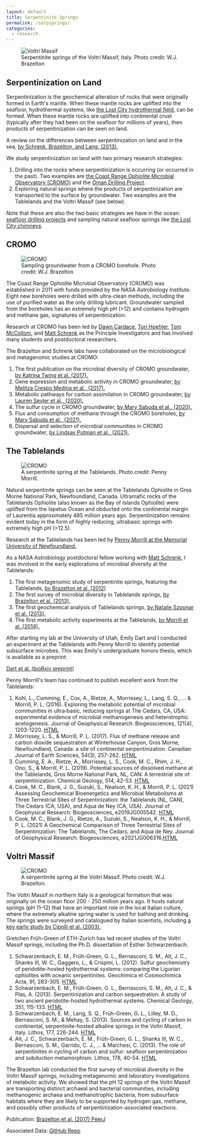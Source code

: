 ```yaml
---
layout: default
title: Serpentinite Springs
permalink: /serpsprings/
categories:
  - research
---
```


<figure class="figure">
  <img src="/images/P8253893_800.png" class="figure-img img-fluid rounded" alt="Voltri Massif">
  <figcaption class="figure-caption">Serpentinite springs of the Voltri Massif, Italy. Photo credit: W.J. Brazelton</figcaption>
</figure>

## Serpentinization on Land
Serpentinization is the geochemical alteration of rocks that were originally formed in Earth's mantle. When these mantle rocks are uplifted into the seafloor, hydrothermal systems, like [the Lost City hydrothermal field](/lostcity), can be formed. When these mantle rocks are uplifted into continental crust (typically after they had been on the seafloor for millions of years), then products of serpentinization can be seen on land.

A review on the differences between serpentinization on land and in the sea, [by Schrenk, Brazelton, and Lang. (2013).](/papers/Schrenk-Rev-in-Mineral-Geochem/)

We study serpentinization on land with two primary research strategies:
1. Drilling into the rocks where serpentinization is occurring (or occurred in the past). Two examples are [the Coast Range Ophiolite Microbial Observatory (CROMO)](https://www.colorado.edu/lab/rockpoweredlife/research/theme-i-field-investigations/coast-range-ophiolite-microbiological-observatory) and the [Oman Drilling Project](https://www.omandrilling.ac.uk/).
2. Exploring natural springs where the products of serpentinization are transported to the surface by groundwater. Two examples are the Tablelands and the Voltri Massif (see below).

Note that these are also the two basic strategies we have in the ocean: [seafloor drilling projects](/atlantismassif/) and sampling natural seafloor springs like [the Lost City chimneys](/lostcity/).

## CROMO

<div class="float-lg-right">
<figure class="figure">
  <img src="/images/CROMO_400.png" class="figure-img img-fluid rounded" alt="CROMO">
  <figcaption class="figure-caption" style="width: 400px">Sampling groundwater from a CROMO borehole. Photo credit: W.J. Brazelton</figcaption>
</figure>
</div>

The Coast Range Ophiolite Microbial Observatory (CROMO) was established in 2011 with funds provided by the NASA Astrobiology Institute. Eight new boreholes were drilled with ultra-clean methods, including the use of purified water as the only drilling lubricant. Groundwater sampled from the boreholes has an extremely high pH (>12) and contains hydrogen and methane gas, signatures of serpentinization.

Research at CROMO has been led by [Dawn Cardace](https://web.uri.edu/geo/dawn-cardace/), [Tori Hoehler](https://www.nasa.gov/content/tori-hoehler), [Tom McCollom](https://www.colorado.edu/lab/rockpoweredlife/tom-mccollom), and [Matt Schrenk](https://ees.natsci.msu.edu/people/faculty/schrenk-matt/) as the Principle Investigators and has involved many students and postdoctoral researchers.

The Brazelton and Schrenk labs have collaborated on the microbiological and metagenomic studies at CROMO:
1. The first publication on the microbial diversity of CROMO groundwater, [by Katrina Twing et al. (2017).](/papers/Twing-Front.-Microbiol)
2. Gene expression and metabolic activity in CROMO groundwater, [by Melitza Crespo Medina et al., (2017).](/papers/Crespo-Medina-Front.-Microbiol)
3. Metabolic pathways for carbon assimilation in CROMO groundwater, [by Lauren Seyler et al., (2020).](/papers/Seyler-mSystems/)
4. The sulfur cycle in CROMO groundwater, [by Mary Sabuda et al., (2020).](/papers/Sabuda-Environ-Microbiol/)
5. Flux and consumption of methane through the CROMO boreholes, [by Mary Sabuda et al., (2021).](/papers/Sabuda-J-Geophys-Res-Biogeosci/)
6. Dispersal and selection of microbial communities in CROMO groundwater, [by Lindsay Putman et al., (2021).](/papers/Putman-mSystems/)

## The Tablelands

<div class="float-lg-right">
<figure class="figure">
  <img src="/images/DSC_0007_400.png" class="figure-img img-fluid rounded" alt="CROMO">
  <figcaption class="figure-caption" style="width: 400px">A serpentinite spring at the Tablelands. Photo credit: Penny Morrill.</figcaption>
</figure>
</div>

Natural serpentinite springs can be seen at the Tablelands Ophiolite in Gros Morne National Park, Newfoundland, Canada. Ultramafic rocks of the Tablelands Ophiolite (also known as the Bay of Islands Ophiolite) were uplifted from the Iapetus Ocean and obducted onto the continental margin of Laurentia approximately 485 million years ago.
Serpentinization remains evident today in the form of highly reducing, ultrabasic springs with extremely high pH (>12.5).

Research at the Tablelands has been led by [Penny Morrill at the Memorial University of Newfoundland.](https://www.esd.mun.ca/wordpress/deltasresearch/)

As a NASA Astrobiology postdoctoral fellow working with [Matt Schrenk](https://ees.natsci.msu.edu/people/faculty/schrenk-matt/), I was involved in the early explorations of microbial diversity at the Tablelands:
1. The first metagenomic study of serpentinite springs, featuring the Tablelands, [by Brazelton et al. (2012)](/papers/Brazelton-Front.-Microbio)
2. The first survey of microbial diversity in Tablelands springs, [by Brazelton et al. (2013).](/papers/Brazelton-Appl.-Environ.-Microbiol)
3. The first geochemical analysis of Tablelands springs, [by Natalie Szponar et al. (2013).](/papers/Szponar-Icarus/)
4. The first metabolic activity experiments at the Tablelands, [by Morrill et al. (2014).](/papers/Morrill-Front.-Microbiol)

After starting my lab at the University of Utah, Emily Dart and I conducted an experiment at the Tablelands with Penny Morrill to identify potential subsurface microbes. This was Emily's undergraduate honors thesis, which is available as a preprint:

[Dart et al. (bioRxiv preprint)](https://www.biorxiv.org/content/10.1101/2021.09.15.460147v1)

Penny Morrill's team has continued to publish excellent work from the Tablelands:
1. Kohl, L., Cumming, E., Cox, A., Rietze, A., Morrissey, L., Lang, S. Q., ... & Morrill, P. L. (2016). Exploring the metabolic potential of microbial communities in ultra‐basic, reducing springs at The Cedars, CA, USA: experimental evidence of microbial methanogenesis and heterotrophic acetogenesis. Journal of Geophysical Research: Biogeosciences, 121(4), 1203-1220. [HTML](https://agupubs.onlinelibrary.wiley.com/doi/full/10.1002/2015JG003233)
2. Morrissey, L. S., & Morrill, P. L. (2017). Flux of methane release and carbon dioxide sequestration at Winterhouse Canyon, Gros Morne, Newfoundland, Canada: a site of continental serpentinization. Canadian Journal of Earth Sciences, 54(3), 257-262. [HTML](https://cdnsciencepub.com/doi/abs/10.1139/cjes-2016-0123)
3. Cumming, E. A., Rietze, A., Morrissey, L. S., Cook, M. C., Rhim, J. H., Ono, S., & Morrill, P. L. (2019). Potential sources of dissolved methane at the Tablelands, Gros Morne National Park, NL, CAN: A terrestrial site of serpentinization. Chemical Geology, 514, 42-53. [HTML](https://www.sciencedirect.com/science/article/pii/S0009254119301299)
4. Cook, M. C., Blank, J. G., Suzuki, S., Nealson, K. H., & Morrill, P. L. (2021) Assessing Geochemical Bioenergetics and Microbial Metabolisms at Three Terrestrial Sites of Serpentinization: the Tablelands (NL, CAN), The Cedars (CA, USA), and Aqua de Ney (CA, USA). Journal of Geophysical Research: Biogeosciences, e2019JG005542. [HTML](https://agupubs.onlinelibrary.wiley.com/doi/abs/10.1029/2019JG005542)
5. Cook, M. C., Blank, J. G., Rietze, A., Suzuki, S., Nealson, K. H., & Morrill, P. L. (2021) A Geochemical Comparison of Three Terrestrial Sites of Serpentinization: The Tablelands, The Cedars, and Aqua de Ney. Journal of Geophysical Research: Biogeosciences, e2021JG006316.[HTML](https://agupubs.onlinelibrary.wiley.com/doi/abs/10.1029/2021JG006316)


## Voltri Massif

<div class="float-lg-right">
<figure class="figure">
  <img src="/images/Voltri_400.png" class="figure-img img-fluid rounded" alt="CROMO">
  <figcaption class="figure-caption" style="width: 400px">A serpentinite spring at the Voltri Massif. Photo credit: W.J. Brazelton.</figcaption>
</figure>
</div>

The Voltri Massif in northern Italy is a geological formation that was originally on the ocean floor 200 - 250 million years ago.
It hosts natural springs (pH 11–12) that have an important role in the local Italian culture, where the extremely alkaline spring water is used for bathing and drinking.
The springs were surveyed and catalogued by Italian scientists, including [a key early study by Cipolli et al. (2003).](https://www.sciencedirect.com/science/article/pii/S0883292703002105)

Gretchen Früh-Green of ETH-Zurich has led recent studies of the Voltri Massif springs, including the Ph.D. dissertation of Esther Schwarzenbach:
1. Schwarzenbach, E. M., Früh-Green, G. L., Bernasconi, S. M., Alt, J. C., Shanks III, W. C., Gaggero, L., & Crispini, L. (2012). Sulfur geochemistry of peridotite-hosted hydrothermal systems: comparing the Ligurian ophiolites with oceanic serpentinites. Geochimica et Cosmochimica Acta, 91, 283-305. [HTML](https://www.sciencedirect.com/science/article/abs/pii/S0016703712003080)
2. Schwarzenbach, E. M., Früh-Green, G. L., Bernasconi, S. M., Alt, J. C., & Plas, A. (2013). Serpentinization and carbon sequestration: A study of two ancient peridotite-hosted hydrothermal systems. Chemical Geology, 351, 115-133. [HTML](https://www.sciencedirect.com/science/article/abs/pii/S0009254113002222)
3. Schwarzenbach, E. M., Lang, S. Q., Früh-Green, G. L., Lilley, M. D., Bernasconi, S. M., & Mehay, S. (2013). Sources and cycling of carbon in continental, serpentinite-hosted alkaline springs in the Voltri Massif, Italy. Lithos, 177, 226-244. [HTML](https://www.sciencedirect.com/science/article/abs/pii/S0024493713002223)
4. Alt, J. C., Schwarzenbach, E. M., Früh-Green, G. L., Shanks III, W. C., Bernasconi, S. M., Garrido, C. J., ... & Marchesi, C. (2013). The role of serpentinites in cycling of carbon and sulfur: seafloor serpentinization and subduction metamorphism. Lithos, 178, 40-54. [HTML](https://www.sciencedirect.com/science/article/abs/pii/S0024493712004975)

The Brazelton lab conducted the first survey of microbial diversity in the Voltri Massif springs, including metagenomic and laboratory investigations of metabolic activity.
We showed that the pH 12 springs of the Voltri Massif are transporting distinct archaeal and bacterial communities, including methanogenic archaea and methanotrophic bacteria, from subsurface habitats where they are likely to be supported by hydrogen gas, methane, and possibly other products of serpentinization-associated reactions.

Publication: [Brazelton et al. (2017) PeerJ](/papers/Brazelton-PeerJ/)

Associated Data: [GitHub Repo](https://github.com/Brazelton-Lab/Brazelton-2017-PeerJ)
